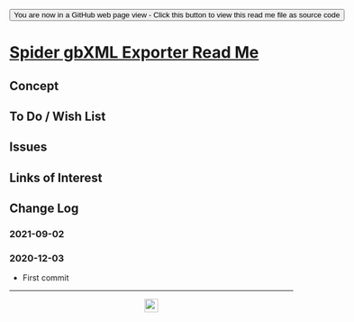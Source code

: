 <span style=display:none; >  <a href="https://ladybug-tools.github.io/spider-2020/sandbox/exporter-gbxml/" title="View file as a web page.">You are now in a GitHub source code view - click this link to view Read Me file as a web page</a> </span>

<div><input type=button onclick=window.top.location.href="https://github.com/ladybug-tools/spider-2020/blob/master/sandbox/exporter-gbxml/README.md" value='You are now in a GitHub web page view - Click this button to view this read me file as source code' ></div>


# [Spider gbXML Exporter Read Me]( https://ladybug.tools/spider-2021/spider-viewer )

<!--@@@
<iframe src=https://www.ladybug.tools/spider-2020/sandbox/exporter-gbxml/ class=iframe-resize ></iframe></div>
_Spider gbXML Exporter in a resizable window. One finger to rotate. Two to zoom._

### Full Screen: [Spider gbXML Exporter]( https://www.ladybug.tools/spider-2020/sandbox/exporter-gbxml/ )
@@@-->


## Concept


## To Do / Wish List


## Issues


## Links of Interest


## Change Log


### 2021-09-02


### 2020-12-03

* First commit


***

<center title="hello! Click me to go up to the top" ><a href=javascript:window.scrollTo(0,0); style=text-decoration:none; > <img width=24 src="https://ladybug.tools/artwork/icons_bugs/ico/spider.ico" > </a></center>


